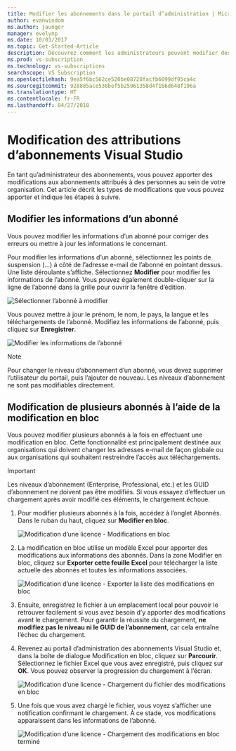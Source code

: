 ```yaml
---
title: Modifier les abonnements dans le portail d’administration | Microsoft Docs
author: evanwindom
ms.author: jaunger
manager: evelynp
ms.date: 10/03/2017
ms.topic: Get-Started-Article
description: Découvrez comment les administrateurs peuvent modifier des attributions d’abonnement.
ms.prod: vs-subscription
ms.technology: vs-subscriptions
searchscope: VS Subscription
ms.openlocfilehash: 9ea5f6bc562ce520be08728facfb6099df95ca4c
ms.sourcegitcommit: 928885ace538bef5b25961358d4f166d648f196a
ms.translationtype: HT
ms.contentlocale: fr-FR
ms.lasthandoff: 04/27/2018
---
```

# <a name="editing-visual-studio-subscription-assignments"></a>Modification des attributions d’abonnements Visual Studio

En tant qu’administrateur des abonnements, vous pouvez apporter des modifications aux abonnements attribués à des personnes au sein de votre organisation.  Cet article décrit les types de modifications que vous pouvez apporter et indique les étapes à suivre. 

## <a name="making-changes-to-subscriber-information"></a>Modifier les informations d’un abonné
Vous pouvez modifier les informations d’un abonné pour corriger des erreurs ou mettre à jour les informations le concernant. 

Pour modifier les informations d’un abonné, sélectionnez les points de suspension (...) à côté de l’adresse e-mail de l’abonné en pointant dessus. Une liste déroulante s’affiche.  Sélectionnez **Modifier** pour modifier les informations de l’abonné. Vous pouvez également double-cliquer sur la ligne de l’abonné dans la grille pour ouvrir la fenêtre d’édition.

   ![Sélectionner l’abonné à modifier](_img\edit-license\select-subscriber.png)

Vous pouvez mettre à jour le prénom, le nom, le pays, la langue et les téléchargements de l’abonné. Modifiez les informations de l’abonné, puis cliquez sur **Enregistrer**.

   ![Modifier les informations de l’abonné](_img\edit-license\edit-subscriber.png)

> [!NOTE]
> Pour changer le niveau d’abonnement d’un abonné, vous devez supprimer l’utilisateur du portail, puis l’ajouter de nouveau. Les niveaux d’abonnement ne sont pas modifiables directement.

## <a name="editing-multiple-subscribers-by-using-bulk-edit"></a>Modification de plusieurs abonnés à l’aide de la modification en bloc

Vous pouvez modifier plusieurs abonnés à la fois en effectuant une modification en bloc. Cette fonctionnalité est principalement destinée aux organisations qui doivent changer les adresses e-mail de façon globale ou aux organisations qui souhaitent restreindre l’accès aux téléchargements. 

> [!IMPORTANT]
> Les niveaux d’abonnement (Enterprise, Professional, etc.) et les GUID d’abonnement ne doivent pas être modifiés.  Si vous essayez d’effectuer un chargement après avoir modifié ces éléments, le chargement échoue.  

1.  Pour modifier plusieurs abonnés à la fois, accédez à l’onglet Abonnés. Dans le ruban du haut, cliquez sur **Modifier en bloc**. 

    ![Modification d’une licence - Modifications en bloc](_img\edit-license\edit-license-bulk-edit.png)

2.  La modification en bloc utilise un modèle Excel pour apporter des modifications aux informations des abonnés. Dans la zone Modifier en bloc, cliquez sur **Exporter cette feuille Excel** pour télécharger la liste actuelle des abonnés et toutes les informations associées. 

    ![Modification d’une licence - Exporter la liste des modifications en bloc](_img\edit-license\edit-license-bulk-edit-export.png)

3.  Ensuite, enregistrez le fichier à un emplacement local pour pouvoir le retrouver facilement si vous avez besoin d’y apporter des modifications avant le chargement. Pour garantir la réussite du chargement, **ne modifiez pas le niveau ni le GUID de l’abonnement**, car cela entraîne l’échec du chargement. 

4.  Revenez au portail d’administration des abonnements Visual Studio et, dans la boîte de dialogue Modification en bloc, cliquez sur **Parcourir**. Sélectionnez le fichier Excel que vous avez enregistré, puis cliquez sur **OK**. Vous pouvez observer la progression du chargement à l’écran.

    ![Modification d’une licence - Chargement du fichier des modifications en bloc](_img\edit-license\edit-license-bulk-file-upload1.png)

5.  Une fois que vous avez chargé le fichier, vous voyez s’afficher une notification confirmant le chargement. À ce stade, vos modifications apparaissent dans les informations de l’abonné. 

    ![Modification d’une licence - Chargement des modifications en bloc terminé](_img\edit-license\edit-license-bulk-upload-complete.png)


